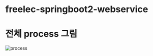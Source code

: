 # freelec-springboot2-webservice


# 전체 process 그림
![process](https://user-images.githubusercontent.com/57219160/90869301-fcac2980-e3d2-11ea-98f9-f587f1726902.png)
